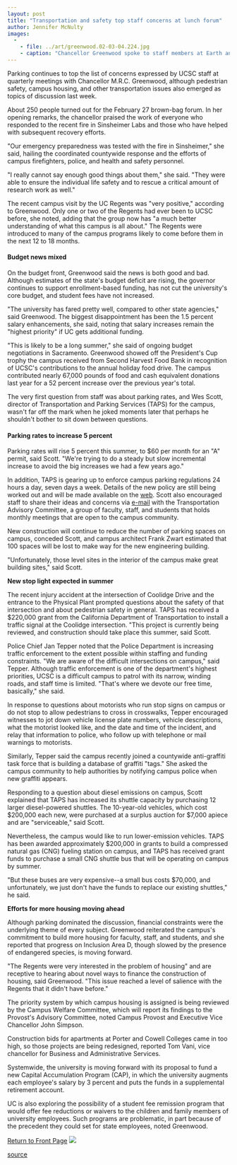 ```yaml
---
layout: post
title: "Transportation and safety top staff concerns at lunch forum"
author: Jennifer McNulty
images:
  -
    - file: ../art/greenwood.02-03-04.224.jpg
    - caption: "Chancellor Greenwood spoke to staff members at Earth and Marine Sciences Room B206. Photo: Angelica Farber"
---
```


Parking continues to top the list of concerns expressed by UCSC staff at quarterly meetings with Chancellor M.R.C. Greenwood, although pedestrian safety, campus housing, and other transportation issues also emerged as topics of discussion last week.

About 250 people turned out for the February 27 brown-bag forum. In her opening remarks, the chancellor praised the work of everyone who responded to the recent fire in Sinsheimer Labs and those who have helped with subsequent recovery efforts.

"Our emergency preparedness was tested with the fire in Sinsheimer," she said, hailing the coordinated countywide response and the efforts of campus firefighters, police, and health and safety personnel.

"I really cannot say enough good things about them," she said. "They were able to ensure the individual life safety and to rescue a critical amount of research work as well."

The recent campus visit by the UC Regents was "very positive," according to Greenwood. Only one or two of the Regents had ever been to UCSC before, she noted, adding that the group now has "a much better understanding of what this campus is all about." The Regents were introduced to many of the campus programs likely to come before them in the next 12 to 18 months.

#### Budget news mixed

On the budget front, Greenwood said the news is both good and bad. Although estimates of the state's budget deficit are rising, the governor continues to support enrollment-based funding, has not cut the university's core budget, and student fees have not increased.

"The university has fared pretty well, compared to other state agencies," said Greenwood. The biggest disappointment has been the 1.5 percent salary enhancements, she said, noting that salary increases remain the "highest priority" if UC gets additional funding.

"This is likely to be a long summer," she said of ongoing budget negotiations in Sacramento. Greenwood showed off the President's Cup trophy the campus received from Second Harvest Food Bank in recognition of UCSC's contributions to the annual holiday food drive. The campus contributed nearly 67,000 pounds of food and cash equivalent donations last year for a 52 percent increase over the previous year's total.

The very first question from staff was about parking rates, and Wes Scott, director of Transportation and Parking Services (TAPS) for the campus, wasn't far off the mark when he joked moments later that perhaps he shouldn't bother to sit down between questions.

#### Parking rates to increase 5 percent

Parking rates will rise 5 percent this summer, to $60 per month for an "A" permit, said Scott. "We're trying to do a steady but slow incremental increase to avoid the big increases we had a few years ago."

In addition, TAPS is gearing up to enforce campus parking regulations 24 hours a day, seven days a week. Details of the new policy are still being worked out and will be made available on the [web][1]. Scott also encouraged staff to share their ideas and concerns via [e-mail][2] with the Transportation Advisory Committee, a group of faculty, staff, and students that holds monthly meetings that are open to the campus community.

New construction will continue to reduce the number of parking spaces on campus, conceded Scott, and campus architect Frank Zwart estimated that 100 spaces will be lost to make way for the new engineering building.  

"Unfortunately, those level sites in the interior of the campus make great building sites," said Scott.

**New stop light expected in summer**

The recent injury accident at the intersection of Coolidge Drive and the entrance to the Physical Plant prompted questions about the safety of that intersection and about pedestrian safety in general. TAPS has received a $220,000 grant from the California Department of Transportation to install a traffic signal at the Coolidge intersection. "This project is currently being reviewed, and construction should take place this summer, said Scott.

Police Chief Jan Tepper noted that the Police Department is increasing traffic enforcement to the extent possible within staffing and funding constraints. "We are aware of the difficult intersections on campus," said Tepper. Although traffic enforcement is one of the department's highest priorities, UCSC is a difficult campus to patrol with its narrow, winding roads, and staff time is limited. "That's where we devote our free time, basically," she said.

In response to questions about motorists who run stop signs on campus or do not stop to allow pedestrians to cross in crosswalks, Tepper encouraged witnesses to jot down vehicle license plate numbers, vehicle descriptions, what the motorist looked like, and the date and time of the incident, and relay that information to police, who follow up with telephone or mail warnings to motorists.

Similarly, Tepper said the campus recently joined a countywide anti-graffiti task force that is building a database of graffiti "tags." She asked the campus community to help authorities by notifying campus police when new graffiti appears.

Responding to a question about diesel emissions on campus, Scott explained that TAPS has increased its shuttle capacity by purchasing 12 larger diesel-powered shuttles. The 10-year-old vehicles, which cost $200,000 each new, were purchased at a surplus auction for $7,000 apiece and are "serviceable," said Scott.

Nevertheless, the campus would like to run lower-emission vehicles. TAPS has been awarded approximately $200,000 in grants to build a compressed natural gas (CNG) fueling station on campus, and TAPS has received grant funds to purchase a small CNG shuttle bus that will be operating on campus by summer.

"But these buses are very expensive--a small bus costs $70,000, and unfortunately, we just don't have the funds to replace our existing shuttles," he said.

**Efforts for more housing moving ahead**

Although parking dominated the discussion, financial constraints were the underlying theme of every subject. Greenwood reiterated the campus's commitment to build more housing for faculty, staff, and students, and she reported that progress on Inclusion Area D, though slowed by the presence of endangered species, is moving forward.

"The Regents were very interested in the problem of housing" and are receptive to hearing about novel ways to finance the construction of housing, said Greenwood. "This issue reached a level of salience with the Regents that it didn't have before."  

The priority system by which campus housing is assigned is being reviewed by the Campus Welfare Committee, which will report its findings to the Provost's Advisory Committee, noted Campus Provost and Executive Vice Chancellor John Simpson.

Construction bids for apartments at Porter and Cowell Colleges came in too high, so those projects are being redesigned, reported Tom Vani, vice chancellor for Business and Administrative Services.

Systemwide, the university is moving forward with its proposal to fund a new Capital Accumulation Program (CAP), in which the university augments each employee's salary by 3 percent and puts the funds in a supplemental retirement account.

UC is also exploring the possibility of a student fee remission program that would offer fee reductions or waivers to the children and family members of university employees. Such programs are problematic, in part because of the precedent they could set for state employees, noted Greenwood.

  

[Return to Front Page][3] ![ ][4]

[1]: http://www2.ucsc.edu/taps/
[2]: mailto:cjstark@cats.ucsc.edu
[3]: ../../index.html
[4]: ../../images/trans.gif

[source](http://www1.ucsc.edu/currents/01-02/03-04/chancellor.html "Permalink to chancellor")
